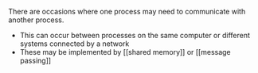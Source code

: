 There are occasions where one process may need to communicate with another process.
- This can occur between processes on the same computer or different systems connected by a network
- These may be implemented by [[shared memory]] or [[message passing]] 